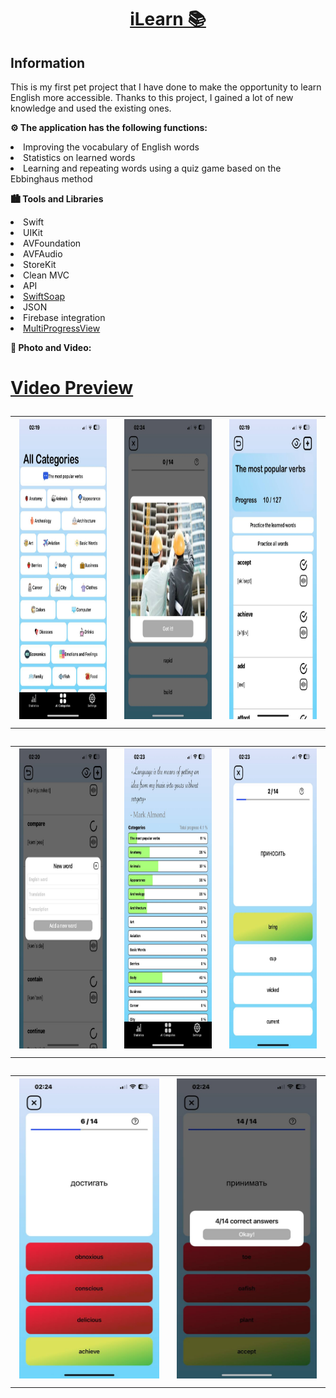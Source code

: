 <h1 align="center"><a href="https://apps.apple.com/il/app/ilearn-%D0%B0%D0%BD%D0%B3%D0%BB%D0%B8%D0%B9%D1%81%D0%BA%D0%B8%D0%B9-" target="_blank">iLearn 📚</a> 
<h2 align="left"> Information </h2> 
<p> This is my first pet project that I have done to make the opportunity to learn English more accessible. Thanks to this project, I gained a lot of new knowledge and used the existing ones. </p>


<p><strong>⚙️ The application has the following functions:</strong></p>
<li> Improving the vocabulary of English words </li>
<li> Statistics on learned words </li> 
<li> Learning and repeating words using a quiz game based on the Ebbinghaus method </li> 

<p>     </p>


<p><strong> 🏙️ Tools and Libraries </strong></p>
<li> Swift  </li>
<li> UIKit </li> 
<li> AVFoundation </li> 
<li> AVFAudio </li> 
<li> StoreKit </li> 
<li> Clean MVC </li> 
<li> API </li> 
<li><a href="https://github.com/Bouke/Lark">SwiftSoap</a></li>
<li> JSON </li> 
<li> Firebase integration </li> 
<li><a href="https://github.com/mac-gallagher/MultiProgressView">MultiProgressView</a></li>
</ul>
<p>     </p>

<p><strong> 📸 Photo and Video: </strong></p>
<h1 align="left"><a href="https://youtu.be/vAOwVhF0oFI" target="_blank">Video Preview</a> 

<table>
  <tr>
    <td align="center">
      <img src="ReadmeImages/3.jpeg" alt="Example Image" width="250" height="480">
    </td>
    <td align="center">
      <img src="ReadmeImages/9.jpeg" alt="Example Image" width="250" height="480">
    </td>
    <td align="center">
      <img src="ReadmeImages/2.jpeg" alt="Example Image" width="250" height="480">
    </td>
  </tr>
</table>
<table>
  <tr>
    <td align="center">
      <img src="ReadmeImages/4.jpeg" alt="Example Image" width="250" height="480">
    </td>
    <td align="center">
      <img src="ReadmeImages/5.jpeg" alt="Example Image" width="250" height="480">
    </td>
    <td align="center">
      <img src="ReadmeImages/6.jpeg" alt="Example Image" width="250" height="480">
    </td>
  </tr>
</table>
<table>
  <tr>
    <td align="center">
      <img src="ReadmeImages/7.jpeg" alt="Example Image" width="250" height="480">
    </td>
    <td align="center">
      <img src="ReadmeImages/8.jpeg" alt="Example Image" width="250" height="480">
    </td>
  </tr>
</table>
